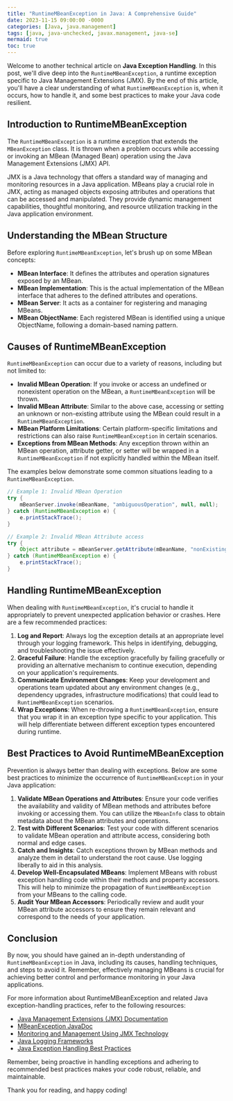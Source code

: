 ```yaml
---
title: "RuntimeMBeanException in Java: A Comprehensive Guide"
date: 2023-11-15 09:00:00 -0000
categories: [Java, java.management]
tags: [java, java-unchecked, javax.management, java-se]
mermaid: true
toc: true
---
```



Welcome to another technical article on **Java Exception Handling**. In this post, we'll dive deep into the `RuntimeMBeanException`, a runtime exception specific to Java Management Extensions (JMX). By the end of this article, you'll have a clear understanding of what `RuntimeMBeanException` is, when it occurs, how to handle it, and some best practices to make your Java code resilient.

## Introduction to RuntimeMBeanException

The `RuntimeMBeanException` is a runtime exception that extends the `MBeanException` class. It is thrown when a problem occurs while accessing or invoking an MBean (Managed Bean) operation using the Java Management Extensions (JMX) API.

JMX is a Java technology that offers a standard way of managing and monitoring resources in a Java application. MBeans play a crucial role in JMX, acting as managed objects exposing attributes and operations that can be accessed and manipulated. They provide dynamic management capabilities, thoughtful monitoring, and resource utilization tracking in the Java application environment.

## Understanding the MBean Structure

Before exploring `RuntimeMBeanException`, let's brush up on some MBean concepts:

- **MBean Interface**: It defines the attributes and operation signatures exposed by an MBean.
- **MBean Implementation**: This is the actual implementation of the MBean interface that adheres to the defined attributes and operations.
- **MBean Server**: It acts as a container for registering and managing MBeans.
- **MBean ObjectName**: Each registered MBean is identified using a unique ObjectName, following a domain-based naming pattern.

## Causes of RuntimeMBeanException

`RuntimeMBeanException` can occur due to a variety of reasons, including but not limited to:

- **Invalid MBean Operation**: If you invoke or access an undefined or nonexistent operation on the MBean, a `RuntimeMBeanException` will be thrown.
- **Invalid MBean Attribute**: Similar to the above case, accessing or setting an unknown or non-existing attribute using the MBean could result in a `RuntimeMBeanException`.
- **MBean Platform Limitations**: Certain platform-specific limitations and restrictions can also raise `RuntimeMBeanException` in certain scenarios.
- **Exceptions from MBean Methods**: Any exception thrown within an MBean operation, attribute getter, or setter will be wrapped in a `RuntimeMBeanException` if not explicitly handled within the MBean itself.

The examples below demonstrate some common situations leading to a `RuntimeMBeanException`.

```java
// Example 1: Invalid MBean Operation
try {
    mBeanServer.invoke(mBeanName, "ambiguousOperation", null, null);
} catch (RuntimeMBeanException e) {
    e.printStackTrace();
}

// Example 2: Invalid MBean Attribute access
try {
    Object attribute = mBeanServer.getAttribute(mBeanName, "nonExistingAttribute");
} catch (RuntimeMBeanException e) {
    e.printStackTrace();
}
```

## Handling RuntimeMBeanException

When dealing with `RuntimeMBeanException`, it's crucial to handle it appropriately to prevent unexpected application behavior or crashes. Here are a few recommended practices:

1. **Log and Report**: Always log the exception details at an appropriate level through your logging framework. This helps in identifying, debugging, and troubleshooting the issue effectively.
2. **Graceful Failure**: Handle the exception gracefully by failing gracefully or providing an alternative mechanism to continue execution, depending on your application's requirements.
3. **Communicate Environment Changes**: Keep your development and operations team updated about any environment changes (e.g., dependency upgrades, infrastructure modifications) that could lead to `RuntimeMBeanException` scenarios.
4. **Wrap Exceptions**: When re-throwing a `RuntimeMBeanException`, ensure that you wrap it in an exception type specific to your application. This will help differentiate between different exception types encountered during runtime.

## Best Practices to Avoid RuntimeMBeanException

Prevention is always better than dealing with exceptions. Below are some best practices to minimize the occurrence of `RuntimeMBeanException` in your Java application:

1. **Validate MBean Operations and Attributes**: Ensure your code verifies the availability and validity of MBean methods and attributes before invoking or accessing them. You can utilize the `MBeanInfo` class to obtain metadata about the MBean attributes and operations.
2. **Test with Different Scenarios**: Test your code with different scenarios to validate MBean operation and attribute access, considering both normal and edge cases.
3. **Catch and Insights**: Catch exceptions thrown by MBean methods and analyze them in detail to understand the root cause. Use logging liberally to aid in this analysis.
4. **Develop Well-Encapsulated MBeans**: Implement MBeans with robust exception handling code within their methods and property accessors. This will help to minimize the propagation of `RuntimeMBeanException` from your MBeans to the calling code.
5. **Audit Your MBean Accessors**: Periodically review and audit your MBean attribute accessors to ensure they remain relevant and correspond to the needs of your application.

## Conclusion

By now, you should have gained an in-depth understanding of `RuntimeMBeanException` in Java, including its causes, handling techniques, and steps to avoid it. Remember, effectively managing MBeans is crucial for achieving better control and performance monitoring in your Java applications.

For more information about RuntimeMBeanException and related Java exception-handling practices, refer to the following resources:

- [Java Management Extensions (JMX) Documentation](https://docs.oracle.com/javase/8/docs/technotes/guides/management/intro.html)
- [MBeanException JavaDoc](https://docs.oracle.com/javase/8/docs/api/javax/management/MBeanException.html)
- [Monitoring and Management Using JMX Technology](https://www.oracle.com/technical-resources/articles/java/javamanagement.html)
- [Java Logging Frameworks](https://examples.javacodegeeks.com/core-java/loggers/java-logging-frameworks-example/)
- [Java Exception Handling Best Practices](https://www.oracle.com/technetwork/articles/java/java-best-practices-exception-handling-1847367.html)

Remember, being proactive in handling exceptions and adhering to recommended best practices makes your code robust, reliable, and maintainable.

Thank you for reading, and happy coding!
